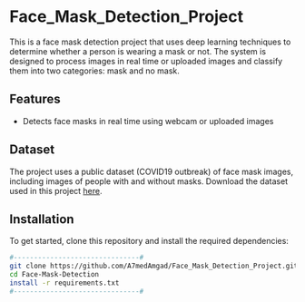 # Face_Mask_Detection_Project
This is a face mask detection project that uses deep learning techniques to determine whether a person is wearing a mask or not. The system is designed to process images in real time or uploaded images and classify them into two categories: mask and no mask.


## Features
- Detects face masks in real time using webcam or uploaded images


## Dataset
The project uses a public dataset (COVID19 outbreak) of face mask images, including images of people with and without masks. Download the dataset used in this project [here](https://www.kaggle.com/datasets/omkargurav/face-mask-dataset/code).


## Installation
To get started, clone this repository and install the required dependencies:
```bash
#-------------------------------#
git clone https://github.com/A7medAmgad/Face_Mask_Detection_Project.git
cd Face-Mask-Detection
install -r requirements.txt
#-------------------------------#

